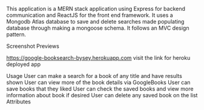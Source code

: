 This application is a MERN stack application using Express for backend communication and ReactJS for the front end framework. It uses a Mongodb Atlas database to save and delete searches made populating database through making a mongoose schema. It follows an MVC design pattern.

Screenshot Previews


https://google-booksearch-bysey.herokuapp.com
visit the link for heroku deployed app

Usage
User can make a search for a book of any title and have results shown
User can view more of the book details via GoogleBooks
User can save books that they liked
User can check the saved books and view more information about book if desired
User can delete any saved book on the list
Attributes



